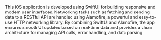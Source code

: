 This iOS application is developed using SwiftUI for building responsive and modern user interfaces. Networking tasks such as fetching and sending data to a RESTful API are handled using Alamofire, a powerful and easy-to-use HTTP networking library. By combining SwiftUI and Alamofire, the app ensures smooth UI updates based on real-time data and provides a clean architecture for managing API calls, error handling, and data parsing.